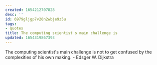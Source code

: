 ```yaml
---
created: 1654212707828
desc: ''
id: 6979gljgp7v20n2wbje9z5u
tags:
- quotes
title: The computing scientist s main challenge is
updated: 1654319867393
---
```

   
The computing scientist's main challenge is not to get confused by the complexities of his own making. - Edsger W. Dijkstra